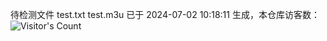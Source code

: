 待检测文件 test.txt test.m3u 已于 2024-07-02 10:18:11 生成，本仓库访客数：![Visitor's Count](https://profile-counter.glitch.me/pxiptv_TV/count.svg)
